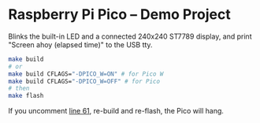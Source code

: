 # Raspberry Pi Pico – Demo Project

Blinks the built-in LED and a connected 240x240 ST7789 display, and print "Screen ahoy (elapsed time)" to the USB tty.

```sh
make build
# or
make build CFLAGS="-DPICO_W=ON" # for Pico W
make build CFLAGS="-DPICO_W=OFF" # for Pico
# then
make flash
```

If you uncomment [line 61](https://github.com/m93a/pico-st7789-bug/blob/main/main.c#L61), re-build and re-flash, the Pico will hang.
